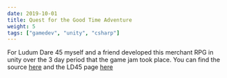 ```yaml
---
date: 2019-10-01
title: Quest for the Good Time Adventure
weight: 5
tags: ["gamedev", "unity", "csharp"]
---
```


For Ludum Dare 45 myself and a friend developed this merchant RPG in unity over the 3 day period that the game jam took place. You can find the source [here](https://github.com/Zephilinox/ldjam45) and the LD45 page [here](https://ldjam.com/events/ludum-dare/45/quest-for-the-good-time-adventure)
